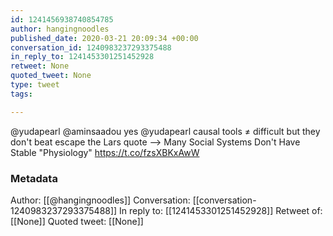 ```yaml
---
id: 1241456938740854785
author: hangingnoodles
published_date: 2020-03-21 20:09:34 +00:00
conversation_id: 1240983237293375488
in_reply_to: 1241453301251452928
retweet: None
quoted_tweet: None
type: tweet
tags:

---
```


@yudapearl @aminsaadou yes @yudapearl causal tools ≠ difficult
but they don't beat escape the Lars quote
—&gt;
Many Social Systems Don't Have 
Stable "Physiology" 
https://t.co/fzsXBKxAwW

### Metadata

Author: [[@hangingnoodles]]
Conversation: [[conversation-1240983237293375488]]
In reply to: [[1241453301251452928]]
Retweet of: [[None]]
Quoted tweet: [[None]]
